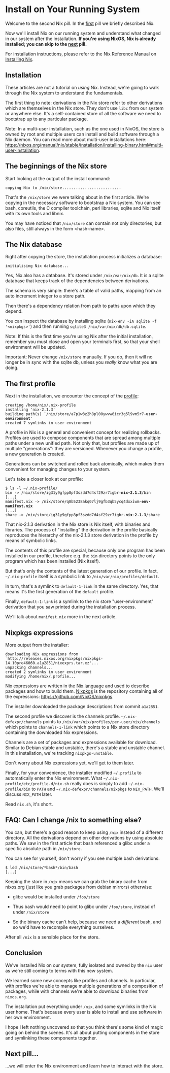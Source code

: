 # Install on Your Running System

Welcome to the second Nix pill. In the
[first](01-why-you-should-give-it-try.md) pill we briefly described Nix.

Now we'll install Nix on our running system and understand what changed
in our system after the installation. **If you're using NixOS, Nix is
already installed; you can skip to the [next](03-enter-environment.md)
pill.**

For installation instructions, please refer to the Nix Reference Manual
on [ Installing
Nix](https://nixos.org/manual/nix/stable/installation/installing-binary.html).

## Installation

These articles are not a tutorial on *using* Nix. Instead, we're going
to walk through the Nix system to understand the fundamentals.

The first thing to note: derivations in the Nix store refer to other
derivations which are themselves in the Nix store. They don't use
`libc` from our system or anywhere else. It's a self-contained store of
all the software we need to bootstrap up to any particular package.

<div class="info">

Note: In a multi-user installation, such as the one used in NixOS, the store
is owned by root and multiple users can install and build software
through a Nix daemon. You can read more about multi-user installations
here:
<https://nixos.org/manual/nix/stable/installation/installing-binary.html#multi-user-installation>.

</div>

## The beginnings of the Nix store

Start looking at the output of the install command:

    copying Nix to /nix/store..........................

That's the `/nix/store` we were talking about in the first article.
We're copying in the necessary software to bootstrap a Nix system. You
can see bash, coreutils, the C compiler toolchain, perl libraries,
sqlite and Nix itself with its own tools and libnix.

You may have noticed that `/nix/store` can contain not only directories,
but also files, still always in the form \<hash-name\>.

## The Nix database

Right after copying the store, the installation process initializes a
database:

    initialising Nix database...

Yes, Nix also has a database. It's stored under `/nix/var/nix/db`. It
is a sqlite database that keeps track of the dependencies between
derivations.

The schema is very simple: there's a table of valid paths, mapping from
an auto increment integer to a store path.

Then there's a dependency relation from path to paths upon which they
depend.

You can inspect the database by installing sqlite
(`nix-env -iA sqlite -f '<nixpkgs>'`) and then running
`sqlite3 /nix/var/nix/db/db.sqlite`.

<div class="info">

Note: If this is the first time you're using Nix after the initial
installation, remember you must close and open your terminals first, so
that your shell environment will be updated.

</div>


<div class="warning">

Important: Never change `/nix/store` manually. If you do, then it will no longer be
in sync with the sqlite db, unless you *really* know what you are doing.

</div>

## The first profile

Next in the installation, we encounter the concept of the
[profile](https://nixos.org/manual/nix/stable/package-management/profiles.html):

<pre><code class="hljs">creating /home/nix/.nix-profile
installing 'nix-2.1.3'
building path(s) `/nix/store/a7p1w3z2h8pl00ywvw6icr3g5l9vm5r7-<b>user-environment</b>'
created 7 symlinks in user environment
</code></pre>

A profile in Nix is a general and convenient concept for realizing
rollbacks. Profiles are used to compose components that are spread among
multiple paths under a new unified path. Not only that, but profiles are
made up of multiple \"generations\": they are versioned. Whenever you
change a profile, a new generation is created.

Generations can be switched and rolled back atomically, which makes them
convenient for managing changes to your system.

Let's take a closer look at our profile:

<pre><code class="hljs">$ ls -l ~/.nix-profile/
bin -> /nix/store/ig31y9gfpp8pf3szdd7d4sf29zr7igbr-<b>nix-2.1.3</b>/bin
[...]
manifest.nix -> /nix/store/q8b5238akq07lj9gfb3qb5ycq4dxxiwm-<b>env-manifest.nix</b>
[...]
share -> /nix/store/ig31y9gfpp8pf3szdd7d4sf29zr7igbr-<b>nix-2.1.3</b>/share
</code></pre>


That nix-2.1.3 derivation in the Nix store is Nix itself, with binaries
and libraries. The process of \"installing\" the derivation in the
profile basically reproduces the hierarchy of the nix-2.1.3 store
derivation in the profile by means of symbolic links.

The contents of this profile are special, because only one program has
been installed in our profile, therefore e.g. the `bin` directory points
to the only program which has been installed (Nix itself).

But that's only the contents of the latest generation of our profile.
In fact, `~/.nix-profile` itself is a symbolic link to
`/nix/var/nix/profiles/default`.

In turn, that's a symlink to `default-1-link` in the same directory.
Yes, that means it's the first generation of the `default` profile.

Finally, `default-1-link` is a symlink to the nix store
\"user-environment\" derivation that you saw printed during the
installation process.

We'll talk about `manifest.nix` more in the next article.

## Nixpkgs expressions

More output from the installer:

    downloading Nix expressions from `http://releases.nixos.org/nixpkgs/nixpkgs-14.10pre46060.a1a2851/nixexprs.tar.xz'...
    unpacking channels...
    created 2 symlinks in user environment
    modifying /home/nix/.profile...

Nix expressions are written in the [Nix
language](https://nix.dev/tutorials/nix-language) and used to describe
packages and how to build them. [Nixpkgs](https://nixos.org/nixpkgs/) is
the repository containing all of the expressions:
<https://github.com/NixOS/nixpkgs>.

The installer downloaded the package descriptions from commit `a1a2851`.

The second profile we discover is the channels profile.
`~/.nix-defexpr/channels` points to
`/nix/var/nix/profiles/per-user/nix/channels` which points to
`channels-1-link` which points to a Nix store directory containing the
downloaded Nix expressions.

Channels are a set of packages and expressions available for download.
Similar to Debian stable and unstable, there's a stable and unstable
channel. In this installation, we're tracking `nixpkgs-unstable`.

Don't worry about Nix expressions yet, we'll get to them later.

Finally, for your convenience, the installer modified `~/.profile` to
automatically enter the Nix environment. What
`~/.nix-profile/etc/profile.d/nix.sh` really does is simply to add
`~/.nix-profile/bin` to `PATH` and `~/.nix-defexpr/channels/nixpkgs` to
`NIX_PATH`. We'll discuss `NIX_PATH` later.

Read `nix.sh`, it's short.

## FAQ: Can I change /nix to something else?

You can, but there's a good reason to keep using `/nix` instead of a
different directory. All the derivations depend on other derivations by
using absolute paths. We saw in the first article that bash referenced a
glibc under a specific absolute path in `/nix/store`.

You can see for yourself, don't worry if you see multiple bash
derivations:

    $ ldd /nix/store/*bash*/bin/bash
    [...]

Keeping the store in `/nix` means we can grab the binary cache from
nixos.org (just like you grab packages from debian mirrors) otherwise:

-   glibc would be installed under `/foo/store`

-   Thus bash would need to point to glibc under `/foo/store`, instead
    of under `/nix/store`

-   So the binary cache can't help, because we need a *different* bash,
    and so we'd have to recompile everything ourselves.

After all `/nix` is a sensible place for the store.

## Conclusion

We've installed Nix on our system, fully isolated and owned by the
`nix` user as we're still coming to terms with this new system.

We learned some new concepts like profiles and channels. In particular,
with profiles we're able to manage multiple generations of a
composition of packages, while with channels we're able to download
binaries from `nixos.org`.

The installation put everything under `/nix`, and some symlinks in the
Nix user home. That's because every user is able to install and use
software in her own environment.

I hope I left nothing uncovered so that you think there's some kind of
magic going on behind the scenes. It's all about putting components in
the store and symlinking these components together.

## Next pill\...

\...we will enter the Nix environment and learn how to interact with the
store.
